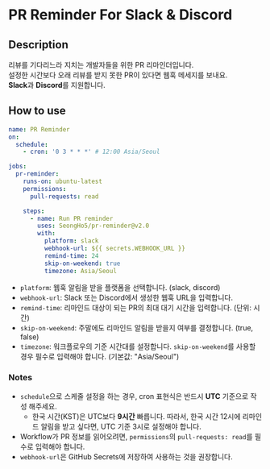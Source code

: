 # PR Reminder For Slack & Discord

## Description
리뷰를 기다리느라 지치는 개발자들을 위한 PR 리마인더입니다.
<br>
설정한 시간보다 오래 리뷰를 받지 못한 PR이 있다면 웹훅 메세지를 보내요.
<br>
**Slack**과 **Discord**를 지원합니다.

## How to use
```yaml
name: PR Reminder
on:
  schedule:
    - cron: '0 3 * * *' # 12:00 Asia/Seoul

jobs:
  pr-reminder:
    runs-on: ubuntu-latest
    permissions:
      pull-requests: read

    steps:
      - name: Run PR reminder
        uses: SeongHo5/pr-reminder@v2.0
        with:
          platform: slack
          webhook-url: ${{ secrets.WEBHOOK_URL }}
          remind-time: 24
          skip-on-weekend: true
          timezone: Asia/Seoul
```
- `platform`: 웹훅 알림을 받을 플랫폼을 선택합니다. (slack, discord)
- `webhook-url`: Slack 또는 Discord에서 생성한 웹훅 URL을 입력합니다.
- `remind-time`: 리마인드 대상이 되는 PR의 최대 대기 시간을 입력합니다. (단위: 시간)
- `skip-on-weekend`: 주말에도 리마인드 알림을 받을지 여부를 결정합니다. (true, false)
- `timezone`: 워크플로우의 기준 시간대를 설정합니다. `skip-on-weekend`를 사용할 경우 필수로 입력해야 합니다. (기본값: "Asia/Seoul")

### Notes
- `schedule`으로 스케줄 설정을 하는 경우, cron 표현식은 반드시 **UTC** 기준으로 작성 해주세요.
  - 한국 시간(KST)은 UTC보다 **9시간** 빠릅니다. 따라서, 한국 시간 12시에 리마인드 알림을 받고 싶다면, UTC 기준 3시로 설정해야 합니다.
- Workflow가 PR 정보를 읽어오려면, `permissions`의 `pull-requests: read`를 필수로 입력해야 합니다. 
- `webhook-url`은 GitHub Secrets에 저장하여 사용하는 것을 권장합니다.
